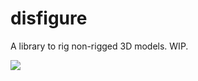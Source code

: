 # disfigure
A library to rig non-rigged 3D models. WIP.

[<img src="https://boytchev.github.io/disfigure/docs/media/poser-prorotype.jpg">](https://boytchev.github.io/disfigure/src)